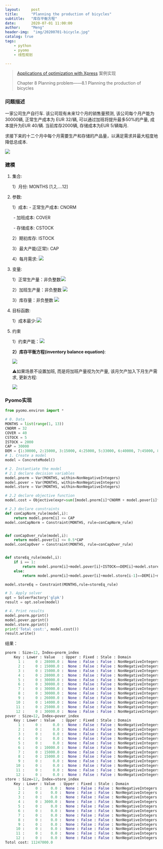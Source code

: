 ```yaml
---
layout:     post
title:      "Planning the production of bicycles"
subtitle:   "库存平衡方程"
date:       2020-07-01 11:00:00
author:     "Meng"
header-img:  "img/20200701-bicycle.jpg"
catalog: true
tags:
    - python
    - pyomo
    - 线性规划

---
```




> [Applications of optimization with Xpress](https://www.researchgate.net/publication/258159604_Applications_of_Optimization_with_Xpress-MP) 案例实现 
>
> Chapter 8 Planning problem——8.1 Planning the production of bicycles



### 问题描述

一家公司生产自行车. 该公司现有未来12个月的销售量预测, 该公司每个月产能为30000辆, 正常生产成本为 EUR 32/辆, 可以通过加班将提升最多50%的产量, 成本提升为EUR 40/辆. 当前库存2000辆, 存储成本为EUR 5/辆每月. 

求接下来的十二个月中每个月需要生产和存储的产品量，以满足需求并最大程度地降低总成本.

![](https://tva1.sinaimg.cn/large/007S8ZIlly1ggbapg9bjij314s06cmy9.jpg)

### 建模

1. 集合: 

   1）月份: MONTHS [1,2,….12]

2. 参数: 

   1）成本: - 正常生产成本: CNORM

   ​         \- 加班成本: COVER

   ​         \- 存储成本: CSTOCK

   2）期初库存: ISTOCK

   3）最大产能(正常): CAP

   4）每月需求: ![](https://tva1.sinaimg.cn/large/007S8ZIlly1ggbb1i1gilj303a01oa9y.jpg)

3. 变量:

   1）正常生产量：非负整数![](https://tva1.sinaimg.cn/large/007S8ZIlly1ggbb1ure64j303y01g0sn.jpg)

   2）加班生产量：非负整数 ![](https://tva1.sinaimg.cn/large/007S8ZIlly1ggbb1uleqij3038016q2u.jpg)

   3）库存量：非负整数 ![](https://tva1.sinaimg.cn/large/007S8ZIlly1ggbb1uuoudj303601agli.jpg)
   
4. 目标函数: 

   1）成本最少:![](https://tva1.sinaimg.cn/large/007S8ZIlly1ggbb2vu3ydj30w601m3yr.jpg)

5. 约束

   1）约束产能：![](https://tva1.sinaimg.cn/large/007S8ZIlly1ggbb4o11z4j30f003o0t2.jpg)

   **2）库存平衡方程(inventory balance equation)**:

   ![](https://tva1.sinaimg.cn/large/007S8ZIlly1ggbb5hhcy1j30yu03gwf1.jpg)

   ⚠️如果场景不设置加班, 而是将加班产量视为欠产量, 该月欠产加入下月生产需求, 更新方程: 

   ![](https://tva1.sinaimg.cn/large/007S8ZIlly1ggbb8feqc7j313w02swf6.jpg)



### Pyomo实现

```python
from pyomo.environ import *

# 0. Data
MONTHS = list(range(1, 13))
CNORM = 32
COVER = 40
CSTOCK = 5
ISTOCK = 2000
CAP = 30000
DEM = {1:30000, 2:15000, 3:15000, 4:25000, 5:33000, 6:40000, 7:45000, 8:45000, 9:26000, 10:14000, 11:25000, 12:30000}
# 1. Create a model
model = ConcreteModel()

# 2. Instantiate the model
# 2.1 declare decision variables
model.pnorm = Var(MONTHS, within=NonNegativeIntegers)
model.pover = Var(MONTHS, within=NonNegativeIntegers)
model.store = Var(MONTHS, within=NonNegativeIntegers)

# 2.2 declare objective function
model.cost = Objective(expr=sum([model.pnorm[i]*CNORM + model.pover[i]*COVER + model.store[i]*CSTOCK for i in MONTHS]), sense = minimize)

# 2.3 declare constraints
def conCapNorm_rule(model,i):
    return model.pnorm[i] <= CAP
model.conCapNorm = Constraint(MONTHS, rule=conCapNorm_rule)


def conCapOver_rule(model,i):
    return model.pover[i] <= 0.5*CAP
model.conCapOver = Constraint(MONTHS, rule=conCapOver_rule)


def storeEq_rule(model,i):
    if i == 1:
        return model.pnorm[i]+model.pover[i]+ISTOCK==DEM[i]+model.store[i]
    else:
        return model.pnorm[i]+model.pover[i]+model.store[i-1]==DEM[i]+model.store[i]

model.storeEq = Constraint(MONTHS,rule=storeEq_rule)

# 3. Apply solver
opt = SolverFactory('glpk')
result = opt.solve(model)

# 4. Print results
model.pnorm.pprint()
model.pover.pprint()
model.store.pprint()
print('Total cost:', model.cost())
result.write()
```



结果： 

```python
pnorm : Size=12, Index=pnorm_index
    Key : Lower : Value   : Upper : Fixed : Stale : Domain
      1 :     0 : 28000.0 :  None : False : False : NonNegativeIntegers
      2 :     0 : 15000.0 :  None : False : False : NonNegativeIntegers
      3 :     0 : 15000.0 :  None : False : False : NonNegativeIntegers
      4 :     0 : 28000.0 :  None : False : False : NonNegativeIntegers
      5 :     0 : 30000.0 :  None : False : False : NonNegativeIntegers
      6 :     0 : 30000.0 :  None : False : False : NonNegativeIntegers
      7 :     0 : 30000.0 :  None : False : False : NonNegativeIntegers
      8 :     0 : 30000.0 :  None : False : False : NonNegativeIntegers
      9 :     0 : 26000.0 :  None : False : False : NonNegativeIntegers
     10 :     0 : 14000.0 :  None : False : False : NonNegativeIntegers
     11 :     0 : 25000.0 :  None : False : False : NonNegativeIntegers
     12 :     0 : 30000.0 :  None : False : False : NonNegativeIntegers
pover : Size=12, Index=pover_index
    Key : Lower : Value   : Upper : Fixed : Stale : Domain
      1 :     0 :     0.0 :  None : False : False : NonNegativeIntegers
      2 :     0 :     0.0 :  None : False : False : NonNegativeIntegers
      3 :     0 :     0.0 :  None : False : False : NonNegativeIntegers
      4 :     0 :     0.0 :  None : False : False : NonNegativeIntegers
      5 :     0 :     0.0 :  None : False : False : NonNegativeIntegers
      6 :     0 : 10000.0 :  None : False : False : NonNegativeIntegers
      7 :     0 : 15000.0 :  None : False : False : NonNegativeIntegers
      8 :     0 : 15000.0 :  None : False : False : NonNegativeIntegers
      9 :     0 :     0.0 :  None : False : False : NonNegativeIntegers
     10 :     0 :     0.0 :  None : False : False : NonNegativeIntegers
     11 :     0 :     0.0 :  None : False : False : NonNegativeIntegers
     12 :     0 :     0.0 :  None : False : False : NonNegativeIntegers
store : Size=12, Index=store_index
    Key : Lower : Value  : Upper : Fixed : Stale : Domain
      1 :     0 :    0.0 :  None : False : False : NonNegativeIntegers
      2 :     0 :    0.0 :  None : False : False : NonNegativeIntegers
      3 :     0 :    0.0 :  None : False : False : NonNegativeIntegers
      4 :     0 : 3000.0 :  None : False : False : NonNegativeIntegers
      5 :     0 :    0.0 :  None : False : False : NonNegativeIntegers
      6 :     0 :    0.0 :  None : False : False : NonNegativeIntegers
      7 :     0 :    0.0 :  None : False : False : NonNegativeIntegers
      8 :     0 :    0.0 :  None : False : False : NonNegativeIntegers
      9 :     0 :    0.0 :  None : False : False : NonNegativeIntegers
     10 :     0 :    0.0 :  None : False : False : NonNegativeIntegers
     11 :     0 :    0.0 :  None : False : False : NonNegativeIntegers
     12 :     0 :    0.0 :  None : False : False : NonNegativeIntegers
Totol cost: 11247000.0
```

